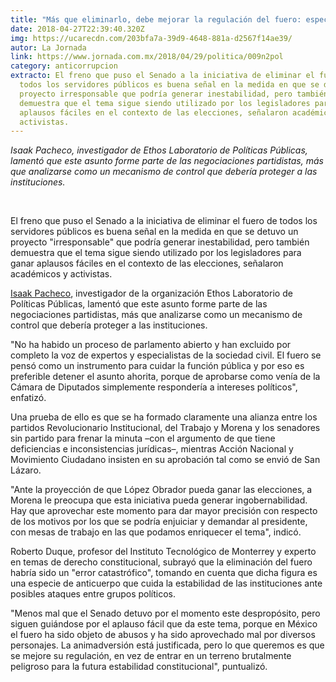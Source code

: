 ```yaml
---
title: "Más que eliminarlo, debe mejorar la regulación del fuero: especialistas"
date: 2018-04-27T22:39:40.320Z
img: https://ucarecdn.com/203bfa7a-39d9-4648-881a-d2567f14ae39/
autor: La Jornada
link: https://www.jornada.com.mx/2018/04/29/politica/009n2pol
category: anticorrupcion
extracto: El freno que puso el Senado a la iniciativa de eliminar el fuero de
  todos los servidores públicos es buena señal en la medida en que se detuvo un
  proyecto irresponsable que podría generar inestabilidad, pero también
  demuestra que el tema sigue siendo utilizado por los legisladores para ganar
  aplausos fáciles en el contexto de las elecciones, señalaron académicos y
  activistas.
---
```

*Isaak Pacheco, investigador de Ethos Laboratorio de Políticas Públicas, lamentó que este asunto forme parte de las negociaciones partidistas, más que analizarse como un mecanismo de control que debería proteger a las instituciones.*

 

El freno que puso el Senado a la iniciativa de eliminar el fuero de todos los servidores públicos es buena señal en la medida en que se detuvo un proyecto "irresponsable" que podría generar inestabilidad, pero también demuestra que el tema sigue siendo utilizado por los legisladores para ganar aplausos fáciles en el contexto de las elecciones, señalaron académicos y activistas.

[Isaak Pacheco](https://www.ethos.org.mx/es/nosotros/equipo/isaak-pacheco/), investigador de la organización Ethos Laboratorio de Políticas Públicas, lamentó que este asunto forme parte de las negociaciones partidistas, más que analizarse como un mecanismo de control que debería proteger a las instituciones.

"No ha habido un proceso de parlamento abierto y han excluido por completo la voz de expertos y especialistas de la sociedad civil. El fuero se pensó como un instrumento para cuidar la función pública y por eso es preferible detener el asunto ahorita, porque de aprobarse como venía de la Cámara de Diputados simplemente respondería a intereses políticos", enfatizó.

Una prueba de ello es que se ha formado claramente una alianza entre los partidos Revolucionario Institucional, del Trabajo y Morena y los senadores sin partido para frenar la minuta –con el argumento de que tiene deficiencias e inconsistencias jurídicas–, mientras Acción Nacional y Movimiento Ciudadano insisten en su aprobación tal como se envió de San Lázaro.

"Ante la proyección de que López Obrador pueda ganar las elecciones, a Morena le preocupa que esta iniciativa pueda generar ingobernabilidad. Hay que aprovechar este momento para dar mayor precisión con respecto de los motivos por los que se podría enjuiciar y demandar al presidente, con mesas de trabajo en las que podamos enriquecer el tema", indicó.

Roberto Duque, profesor del Instituto Tecnológico de Monterrey y experto en temas de derecho constitucional, subrayó que la eliminación del fuero habría sido un "error catastrófico", tomando en cuenta que dicha figura es una especie de anticuerpo que cuida la estabilidad de las instituciones ante posibles ataques entre grupos políticos.

"Menos mal que el Senado detuvo por el momento este despropósito, pero siguen guiándose por el aplauso fácil que da este tema, porque en México el fuero ha sido objeto de abusos y ha sido aprovechado mal por diversos personajes. La animadversión está justificada, pero lo que queremos es que se mejore su regulación, en vez de entrar en un terreno brutalmente peligroso para la futura estabilidad constitucional", puntualizó.